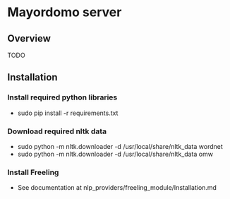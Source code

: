 # Mayordomo server #

## Overview ##

TODO

## Installation ##

### Install required python libraries ###
- sudo pip install -r requirements.txt

### Download required nltk data ###
- sudo python -m nltk.downloader -d /usr/local/share/nltk_data wordnet
- sudo python -m nltk.downloader -d /usr/local/share/nltk_data omw

### Install Freeling ###
- See documentation at nlp_providers/freeling_module/Installation.md
